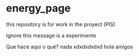 # energy_page
this repository is for work in the proyect (PIS)

Ignore this message is a experimente

Que hace aqui o qué?
nada xdxdxdxdxd
hola amigos 